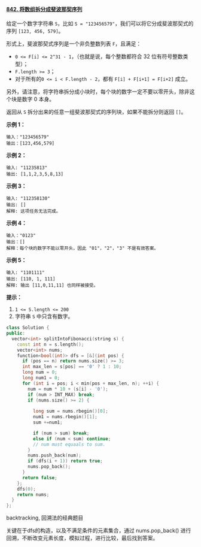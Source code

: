 #### [842. 将数组拆分成斐波那契序列](https://leetcode-cn.com/problems/split-array-into-fibonacci-sequence/)

给定一个数字字符串 `S`，比如 `S = "123456579"`，我们可以将它分成斐波那契式的序列 `[123, 456, 579]`。

形式上，斐波那契式序列是一个非负整数列表 `F`，且满足：

- `0 <= F[i] <= 2^31 - 1`，（也就是说，每个整数都符合 32 位有符号整数类型）；
- `F.length >= 3`；
- 对于所有的`0 <= i < F.length - 2`，都有 `F[i] + F[i+1] = F[i+2]` 成立。

另外，请注意，将字符串拆分成小块时，每个块的数字一定不要以零开头，除非这个块是数字 0 本身。

返回从 `S` 拆分出来的任意一组斐波那契式的序列块，如果不能拆分则返回 `[]`。

 

**示例 1：**

```
输入："123456579"
输出：[123,456,579]
```

**示例 2：**

```
输入: "11235813"
输出: [1,1,2,3,5,8,13]
```

**示例 3：**

```
输入: "112358130"
输出: []
解释: 这项任务无法完成。
```

**示例 4：**

```
输入："0123"
输出：[]
解释：每个块的数字不能以零开头，因此 "01"，"2"，"3" 不是有效答案。
```

**示例 5：**

```
输入: "1101111"
输出: [110, 1, 111]
解释: 输出 [11,0,11,11] 也同样被接受。
```

 

**提示：**

1. `1 <= S.length <= 200`
2. 字符串 `S` 中只含有数字。

```cpp
class Solution {
public:
  vector<int> splitIntoFibonacci(string s) {
    const int n = s.length();
    vector<int> nums;
    function<bool(int)> dfs = [&](int pos) {
      if (pos == n) return nums.size() >= 3;
      int max_len = s[pos] == '0' ? 1 : 10;
      long num = 0;
      long num1 = 0;
      for (int i = pos; i < min(pos + max_len, n); ++i) {
        num = num * 10 + (s[i] - '0');
        if (num > INT_MAX) break;
        if (nums.size() >= 2) {
            
          long sum = nums.rbegin()[0];
          num1 = nums.rbegin()[1];
          sum +=num1;

          if (num > sum) break;
          else if (num < sum) continue;
          // num must equaals to sum.
        }
        nums.push_back(num);
        if (dfs(i + 1)) return true;
        nums.pop_back();
      }
      return false;
    };
    dfs(0);
    return nums;
  }
};
```



backtracking, 回溯法的经典题目

关键在于dfs的构造，以及不满足条件的元素集合，通过 nums.pop_back() 进行回溯，不断改变元素长度，模拟过程，进行比较，最后找到答案。